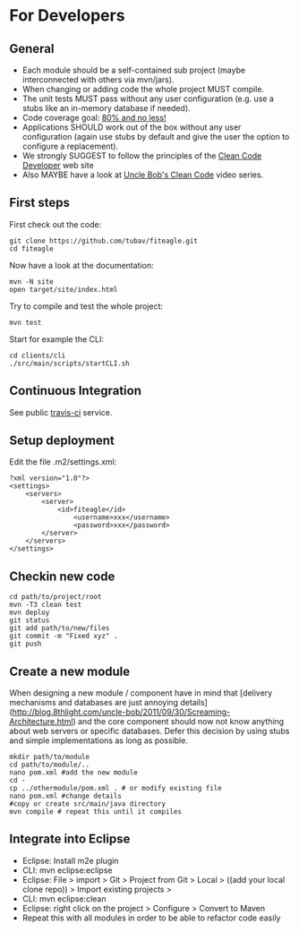 For Developers
==============

General
-------

 * Each module should be a self-contained sub project (maybe interconnected with
 others via mvn/jars).
 * When changing or adding code the whole project MUST compile.
 * The unit tests MUST pass without any user configuration (e.g. use a
 stubs like an in-memory database if needed).
 * Code coverage goal: [80% and no
 less!](http://googletesting.blogspot.de/2010/07/code-coverage-goal-80-and-no-less.html)
 * Applications SHOULD work out of the box without any user
 configuration (again use stubs by default and give the user the option
 to configure a replacement).
 * We strongly SUGGEST to follow the principles of the [Clean Code
 Developer](http://www.clean-code-developer.com) web site
 * Also MAYBE have a look at [Uncle Bob's Clean
 Code](http://www.cleancoders.com/) video series.

First steps
-----------

First check out the code:

    git clone https://github.com/tubav/fiteagle.git
    cd fiteagle

Now have a look at the documentation:

    mvn -N site
    open target/site/index.html

Try to compile and test the whole project:

    mvn test

Start for example the CLI:

    cd clients/cli
    ./src/main/scripts/startCLI.sh

Continuous Integration
----------------------

See public [travis-ci](http://travis-ci.org/#!/tubav/fiteagle) service.

Setup deployment
-----------------

Edit the file .m2/settings.xml:

    ?xml version="1.0"?>
    <settings>
        <servers>
            <server>
                <id>fiteagle</id>
                    <username>xxx</username>
                    <password>xxx</password>
            </server>
        </servers>
    </settings>

Checkin new code
-----------------

    cd path/to/project/root
    mvn -T3 clean test
    mvn deploy
    git status
    git add path/to/new/files
    git commit -m "Fixed xyz" .
    git push

Create a new module
-------------------

When designing a new module / component have in mind that [delivery
mechanisms and databases are just annoying
details]
(http://blog.8thlight.com/uncle-bob/2011/09/30/Screaming-Architecture.html)
and the core component should now not know anything
about web servers or specific databases. Defer this decision by using
stubs and simple implementations as long as possible.

    mkdir path/to/module
    cd path/to/module/..
    nano pom.xml #add the new module
    cd -
    cp ../othermodule/pom.xml . # or modify existing file
    nano pom.xml #change details
    #copy or create src/main/java directory
    mvn compile # repeat this until it compiles

Integrate into Eclipse
----------------------
 * Eclipse: Install m2e plugin
 * CLI: mvn eclipse:eclipse
 * Eclipse: File > import > Git > Project from Git > Local >
   ((add your local clone repo)) > Import existing projects > 
 * CLI: mvn eclipse:clean
 * Eclipse: right click on the project > Configure > Convert to Maven
 * Repeat this with all modules in order to be able to refactor code easily